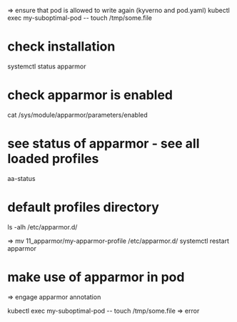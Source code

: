 
=> ensure that pod is allowed to write again (kyverno and pod.yaml)
kubectl exec my-suboptimal-pod -- touch /tmp/some.file

# check installation
systemctl status apparmor

# check apparmor is enabled
cat /sys/module/apparmor/parameters/enabled

# see status of apparmor - see all loaded profiles
aa-status

# default profiles directory
ls -alh /etc/apparmor.d/

=> mv 11_apparmor/my-apparmor-profile /etc/apparmor.d/
systemctl restart apparmor

# make use of apparmor in pod

=> engage apparmor annotation

kubectl exec my-suboptimal-pod -- touch /tmp/some.file
=> error
